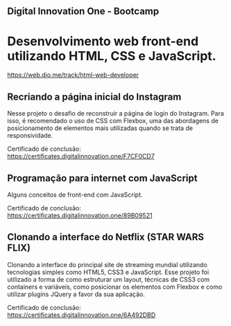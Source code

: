 ## Digital Innovation One - Bootcamp

# Desenvolvimento web front-end utilizando HTML, CSS e JavaScript.

https://web.dio.me/track/html-web-developer

## Recriando a página inicial do Instagram
Nesse projeto o desafio de reconstruir a página de login do Instagram. Para isso, é recomendado o uso de CSS com Flexbox, uma das abordagens de posicionamento de elementos mais utilizadas quando se trata de responsividade. 

Certificado de conclusão: https://certificates.digitalinnovation.one/F7CF0CD7

## Programação para internet com JavaScript
Alguns conceitos de front-end com JavaScript.

Certificado de conclusão: https://certificates.digitalinnovation.one/89B09521

## Clonando a interface do Netflix (STAR WARS FLIX)
Clonando a interface do principal site de streaming mundial utilizando tecnologias simples como HTML5, CSS3 e JavaScript. Esse projeto foi utilizado a forma de como estruturar um layout, técnicas de CSS3 com containers e variáveis, como posicionar os elementos com Flexbox e como utilizar plugins JQuery a favor da sua aplicação.

Certificado de conclusão: https://certificates.digitalinnovation.one/6A492DBD
